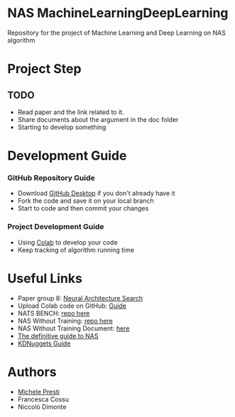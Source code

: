 # NAS MachineLearningDeepLearning
Repository for the project of Machine Learning and Deep Learning on NAS algorithm

# Project Step
## TODO
- Read paper and the link related to it.
- Share documents about the argument in the doc folder
- Starting to develop something

# Development Guide
### GitHub Repository Guide
- Download [GitHub Desktop](https://desktop.github.com/) if you don't already have it
- Fork the code and save it on your local branch
- Start to code and then commit your changes
### Project Development Guide
- Using [Colab](https://colab.research.google.com/) to develop your code
- Keep tracking of algorithm running time

# Useful Links
- Paper group 8: [Neural Architecture Search](doc/Project8.pdf)
- Upload Colab code on GitHub: [Guide](https://bebi103a.github.io/lessons/02/git_with_colab.html#:~:text=After%20you%20have%20made%20changes,be%20pushed%20to%20your%20repository.)
- NATS BENCH: [repo here](https://github.com/D-X-Y/NATS-Bench)
- NAS Without Training: [repo here](https://github.com/BayesWatch/nas-without-training)
- NAS Without Training Document: [here](doc/NASWithoutTraining.pdf)
- [The definitive guide to NAS](https://www.kdnuggets.com/2019/10/using-neural-networks-design-neural-networks-definitive-guide-understand-neural-architecture-search.html)
- [KDNuggets Guide](https://www.kdnuggets.com/2019/10/research-guide-neural-architecture-search.html)
# Authors
- [Michele Presti](https://github.com/MichelePresti)
- Francesca Cossu
- Niccolò Dimonte
